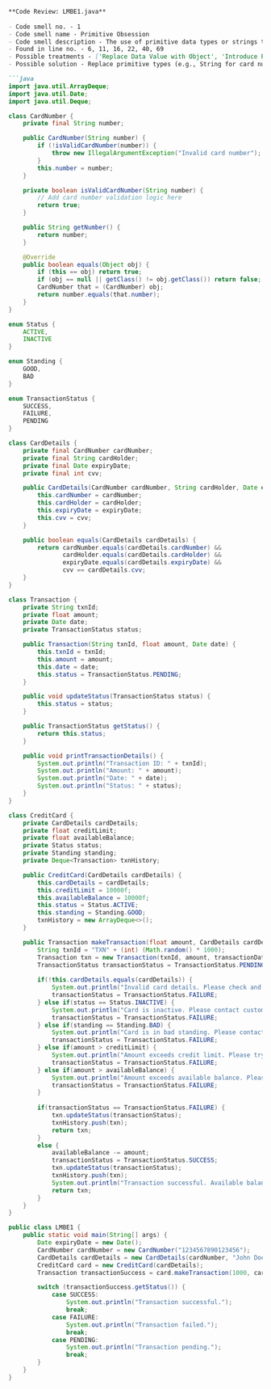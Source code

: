 ```markdown
**Code Review: LMBE1.java**
    
- Code smell no. - 1
- Code smell name - Primitive Obsession
- Code smell description - The use of primitive data types or strings to represent complex data, like card details and transaction status.
- Found in line no. - 6, 11, 16, 22, 40, 69
- Possible treatments - ['Replace Data Value with Object', 'Introduce Parameter Object or Preserve Whole Object', 'Replace Type Code with Class, Replace Type Code with Subclasses or Replace Type Code with State/Strategy', 'Replace Array with Object']
- Possible solution - Replace primitive types (e.g., String for card numbers, enums for statuses) with dedicated classes or objects that better represent the domain concepts.

```java
import java.util.ArrayDeque;
import java.util.Date;
import java.util.Deque;

class CardNumber {
    private final String number;

    public CardNumber(String number) {
        if (!isValidCardNumber(number)) {
            throw new IllegalArgumentException("Invalid card number");
        }
        this.number = number;
    }

    private boolean isValidCardNumber(String number) {
        // Add card number validation logic here
        return true;
    }

    public String getNumber() {
        return number;
    }

    @Override
    public boolean equals(Object obj) {
        if (this == obj) return true;
        if (obj == null || getClass() != obj.getClass()) return false;
        CardNumber that = (CardNumber) obj;
        return number.equals(that.number);
    }
}

enum Status {
    ACTIVE,
    INACTIVE
}

enum Standing {
    GOOD,
    BAD
}

enum TransactionStatus {
    SUCCESS,
    FAILURE,
    PENDING
}

class CardDetails {
    private final CardNumber cardNumber;
    private final String cardHolder;
    private final Date expiryDate;
    private final int cvv;

    public CardDetails(CardNumber cardNumber, String cardHolder, Date expiryDate, int cvv) {
        this.cardNumber = cardNumber;
        this.cardHolder = cardHolder;
        this.expiryDate = expiryDate;
        this.cvv = cvv;
    }

    public boolean equals(CardDetails cardDetails) {
        return cardNumber.equals(cardDetails.cardNumber) && 
               cardHolder.equals(cardDetails.cardHolder) && 
               expiryDate.equals(cardDetails.expiryDate) && 
               cvv == cardDetails.cvv;
    }
}

class Transaction {
    private String txnId;
    private float amount;
    private Date date;
    private TransactionStatus status;

    public Transaction(String txnId, float amount, Date date) {
        this.txnId = txnId;
        this.amount = amount;
        this.date = date;
        this.status = TransactionStatus.PENDING;
    }

    public void updateStatus(TransactionStatus status) {
        this.status = status;
    }

    public TransactionStatus getStatus() {
        return this.status;
    }

    public void printTransactionDetails() {
        System.out.println("Transaction ID: " + txnId);
        System.out.println("Amount: " + amount);
        System.out.println("Date: " + date);
        System.out.println("Status: " + status);
    }
}

class CreditCard {
    private CardDetails cardDetails;
    private float creditLimit;
    private float availableBalance;
    private Status status;
    private Standing standing;
    private Deque<Transaction> txnHistory;

    public CreditCard(CardDetails cardDetails) {
        this.cardDetails = cardDetails;
        this.creditLimit = 10000f;
        this.availableBalance = 10000f;
        this.status = Status.ACTIVE;
        this.standing = Standing.GOOD;
        txnHistory = new ArrayDeque<>();
    }

    public Transaction makeTransaction(float amount, CardDetails cardDetails, Date transactionDate) {
        String txnId = "TXN" + (int) (Math.random() * 1000);
        Transaction txn = new Transaction(txnId, amount, transactionDate);
        TransactionStatus transactionStatus = TransactionStatus.PENDING;
        
        if(!this.cardDetails.equals(cardDetails)) {
            System.out.println("Invalid card details. Please check and try again.");
            transactionStatus = TransactionStatus.FAILURE;
        } else if(status == Status.INACTIVE) {
            System.out.println("Card is inactive. Please contact customer service.");
            transactionStatus = TransactionStatus.FAILURE;
        } else if(standing == Standing.BAD) {
            System.out.println("Card is in bad standing. Please contact customer service.");
            transactionStatus = TransactionStatus.FAILURE;
        } else if(amount > creditLimit) {
            System.out.println("Amount exceeds credit limit. Please try again.");
            transactionStatus = TransactionStatus.FAILURE;
        } else if(amount > availableBalance) {
            System.out.println("Amount exceeds available balance. Please try again.");
            transactionStatus = TransactionStatus.FAILURE;
        } 
        
        if(transactionStatus == TransactionStatus.FAILURE) {
            txn.updateStatus(transactionStatus);
            txnHistory.push(txn);
            return txn;
        }
        else {
            availableBalance -= amount;
            transactionStatus = TransactionStatus.SUCCESS;
            txn.updateStatus(transactionStatus);
            txnHistory.push(txn);
            System.out.println("Transaction successful. Available balance: " + availableBalance);
            return txn;
        }
    }
}

public class LMBE1 {
    public static void main(String[] args) {
        Date expiryDate = new Date();
        CardNumber cardNumber = new CardNumber("1234567890123456");
        CardDetails cardDetails = new CardDetails(cardNumber, "John Doe", expiryDate, 123);
        CreditCard card = new CreditCard(cardDetails);
        Transaction transactionSuccess = card.makeTransaction(1000, cardDetails, new Date());

        switch (transactionSuccess.getStatus()) {
            case SUCCESS:
                System.out.println("Transaction successful.");
                break;
            case FAILURE:
                System.out.println("Transaction failed.");
                break;
            case PENDING:
                System.out.println("Transaction pending.");
                break;
        }
    }
}
```
```